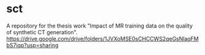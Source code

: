 # sct
A repository for the thesis work "Impact of MR training data on the quality of synthetic CT generation".
https://drive.google.com/drive/folders/1JVXoMSE0sCHCCWS2qeGsNlaqFMbS7iqp?usp=sharing

